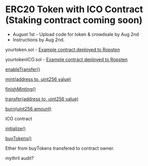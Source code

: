 # ERC20 Token with ICO Contract (Staking contract coming soon)

* August 1st - Upload code for token & crowdsale by Aug 2nd
* Instructions by Aug 2nd.

yourtoken.sol - [Example contract deployed to Ropsten](https://ropsten.etherscan.io/token/0x93903333a4162885f43cd186aefefc246ffa927a)

yourtokenICO.sol - [Example contract deployed to Ropsten](https://ropsten.etherscan.io/address/0x27db5fa7f9c5d9a2f9260316db4c004aef7cbefa#code)




[enableTransfer()](https://ropsten.etherscan.io/tx/0x3c002eae81d7101b67d0c323d64d60c6c0cb4bf7f1b2dbe87863bb92c88d07f0)

[mint(address to, uint256 value)](https://ropsten.etherscan.io/tx/0x789faaad923642a5842115612f618c57fc2f1f01486196d872a2ad7a70acc88b)

[finishMinting()](https://ropsten.etherscan.io/tx/0x1c6affdf9883ee9196282aa86e53faf341fa40457a8005a9bc7d30f6af201075)

[transfer(address to, uint256 value)](https://ropsten.etherscan.io/tx/0x55848251c762032f47aa731b6d1972c6312cd80a71e4dc38605e9e9e5ea5aced)

[burn(uint256 amount)](https://ropsten.etherscan.io/tx/0x631e68bd0b66dde2bfb81a2d735ac6371e2c2d3259f751515cff754f3e861eec)

ICO contract

[initialize()](https://ropsten.etherscan.io/tx/0x79ae6bc7e626c7c940537946ca93efcc567bb5df61a44d889221d6741a91f309)

[buyTokens()](https://ropsten.etherscan.io/tx/0xba457cd3722a5bfd6d04e52934ea9e1b81a92a3707628fe33e42bdf21c426111)

Ether from buyTokens transfered to contract owner.





mythril audit?

